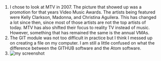 1. I chose to look at MTV in 2007. The picture that showed up was a promotion for that years Video Music Awards. The artists being featured were Kelly Clarkson, Madonna, and Christina Aguilera. This has changed a lot since then, since most of those artists are not the top artists of today. MTV has also shifted their focus to reality TV instead of music. However, something that has remained the same is the annual VMAs.
2. The GIT module was not too difficult in practice but I think I messed up on creating a file on my computer. I am still a little confused on what the difference between the GITHUB software and the Atom software.
3. ![my screenshot](.images/capture04.png)
